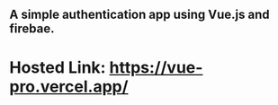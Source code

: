 ## A simple authentication app using Vue.js and firebae.

# Hosted Link: https://vue-pro.vercel.app/
